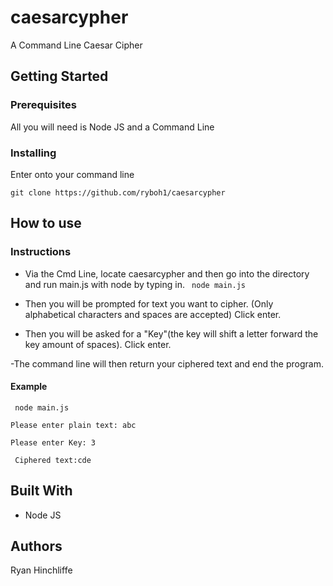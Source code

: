 # caesarcypher
A Command Line Caesar Cipher

## Getting Started

### Prerequisites 
All you will need is Node JS and a Command Line

### Installing 

Enter onto your command line

```git clone https://github.com/ryboh1/caesarcypher```

## How to use

### Instructions
- Via the Cmd Line, locate caesarcypher and then go into the directory
and run main.js with node by typing in. 
``` node main.js```

- Then you will be prompted for text you want to cipher. (Only alphabetical characters and spaces are accepted) Click enter. 

- Then you will be asked for a "Key"(the key will shift a letter forward the key amount of spaces). Click enter.

-The command line will then return your ciphered text and end the program.

#### Example
``` node main.js```

```Please enter plain text: abc```

``` Please enter Key: 3 ```

``` Ciphered text:cde```
 
## Built With
- Node JS

## Authors

Ryan Hinchliffe

